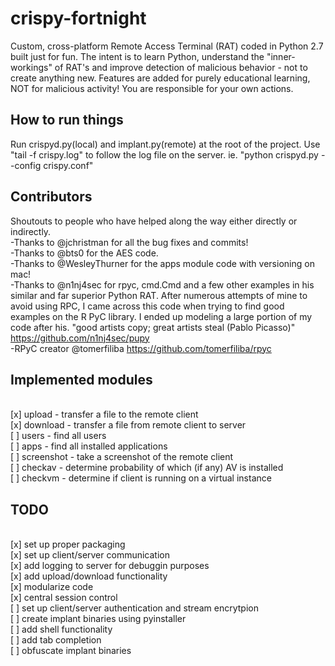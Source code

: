 # crispy-fortnight
Custom, cross-platform Remote Access Terminal (RAT) coded in Python 2.7 built just for fun. The intent is to learn Python, understand the "inner-workings" of RAT's and improve detection of malicious behavior - not to create anything new. Features are added for purely educational learning, NOT for malicious activity! You are responsible for your own actions. 
 
## How to run things
Run crispyd.py(local) and implant.py(remote) at the root of the project. Use "tail -f crispy.log" to follow the log file on the server.
ie. "python crispyd.py --config crispy.conf"

## Contributors
Shoutouts to people who have helped along the way either directly or indirectly.
<br>-Thanks to @jchristman for all the bug fixes and commits!
<br>-Thanks to @bts0 for the AES code.
<br>-Thanks to @WesleyThurner for the apps module code with versioning on mac!
<br>-Thanks to @n1nj4sec for rpyc, cmd.Cmd and a few other examples in his similar and far superior Python RAT. After numerous attempts of mine to avoid using RPC, I came across this code when trying to find good examples on the R
PyC library. I ended up modeling a large portion of my code after his. "good artists copy; great artists steal (Pablo Picasso)" https://github.com/n1nj4sec/pupy
<br>-RPyC creator @tomerfiliba https://github.com/tomerfiliba/rpyc

## Implemented modules
<br>[x] upload - transfer a file to the remote client
<br>[x] download - transfer a file from remote client to server
<br>[ ] users - find all users
<br>[ ] apps - find all installed applications
<br>[ ] screenshot - take a screenshot of the remote client
<br>[ ] checkav - determine probability of which (if any) AV is installed
<br>[ ] checkvm - determine if client is running on a virtual instance

## TODO
<br>[x] set up proper packaging
<br>[x] set up client/server communication
<br>[x] add logging to server for debuggin purposes
<br>[x] add upload/download functionality
<br>[x] modularize code
<br>[x] central session control
<br>[ ] set up client/server authentication and stream encrytpion
<br>[ ] create implant binaries using pyinstaller
<br>[ ] add shell functionality
<br>[ ] add tab completion
<br>[ ] obfuscate implant binaries
